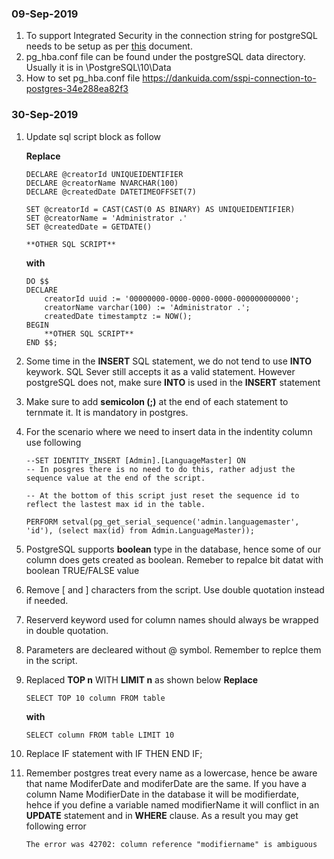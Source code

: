 ### 09-Sep-2019

1.  To support Integrated Security in the connection string for postgreSQL needs to be setup as per [this](https://wiki.postgresql.org/wiki/Configuring_for_single_sign-on_using_SSPI_on_Windows) document.
2. pg_hba.conf file can be found under the postgreSQL data directory. Usually it is in <InstallationFolder>\PostgreSQL\10\Data
3. How to set pg_hba.conf file https://dankuida.com/sspi-connection-to-postgres-34e288ea82f3

### 30-Sep-2019
1. Update sql script block as follow

    **Replace**

    ```
    DECLARE @creatorId UNIQUEIDENTIFIER
    DECLARE @creatorName NVARCHAR(100)
    DECLARE @createdDate DATETIMEOFFSET(7)

    SET @creatorId = CAST(CAST(0 AS BINARY) AS UNIQUEIDENTIFIER)
    SET @creatorName = 'Administrator .'
    SET @createdDate = GETDATE()

    **OTHER SQL SCRIPT**
    ```

    **with**
    ```
    DO $$
    DECLARE
        creatorId uuid := '00000000-0000-0000-0000-000000000000'; 
        creatorName varchar(100) := 'Administrator .';
        createdDate timestamptz := NOW();
    BEGIN
        **OTHER SQL SCRIPT**
    END $$;
    ```
2. Some time in the **INSERT** SQL statement, we do not tend to use **INTO** keywork. SQL Sever still accepts it as a valid statement. However postgreSQL does not, make sure **INTO** is used in the **INSERT** statement

3. Make sure to add **semicolon (;)** at the end of each statement to ternmate it. It is mandatory in postgres.

4. For the scenario where we need to insert data in the indentity column use following
    ```
    --SET IDENTITY_INSERT [Admin].[LanguageMaster] ON 
    -- In posgres there is no need to do this, rather adjust the sequence value at the end of the script.

    -- At the bottom of this script just reset the sequence id to reflect the lastest max id in the table.

    PERFORM setval(pg_get_serial_sequence('admin.languagemaster', 'id'), (select max(id) from Admin.LanguageMaster));
    ```
5. PostgreSQL supports **boolean** type in the database, hence some of our column does gets created as boolean. Remeber to repalce bit datat with boolean TRUE/FALSE value

6. Remove [ and ] characters from the script. Use double quotation instead if needed.

7. Reserverd keyword used for column names should always be wrapped in double quotation.

8. Parameters are decleared without @ symbol. Remember to replce them in the script.

9. Replaced **TOP n** WITH **LIMIT n** as shown below
    **Replace**
    ```
    SELECT TOP 10 column FROM table
    ```
    **with**
    ```
    SELECT column FROM table LIMIT 10
    ```

10. Replace IF statement with IF THEN END IF;

11. Remember postgres treat every name as a lowercase, hence be aware that name ModiferDate and modiferDate are the same. If you have a column Name ModifierDate in the database it will be modifierdate, hehce if you define a variable named modifierName it will conflict in an **UPDATE** statement and in **WHERE** clause. As a result you may get following error
    ```
    The error was 42702: column reference "modifiername" is ambiguous
    ```
